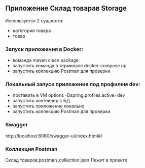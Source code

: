 ## Приложение Склад товарав Storage

Используется 2 сущности:
- категория товара
- товар

### Запуск приложения в Docker:
- команда maven clean package
- запустить команду в терминале docker-compose up
- запустить коллекцию Postman для проверки

### Локальный запуск приложения под профилем dev:
- поставить в VM options -Dspring.profiles.active=dev
- запустить контейнер с БД
- запустить приложение локально
- запустить коллекцию Postman для проверки

### Swagger
http://localhost:8080/swagger-ui/index.html#/

### Коллекция Postman
Склад товаров.postman_collection.json
Лежит в проекте



